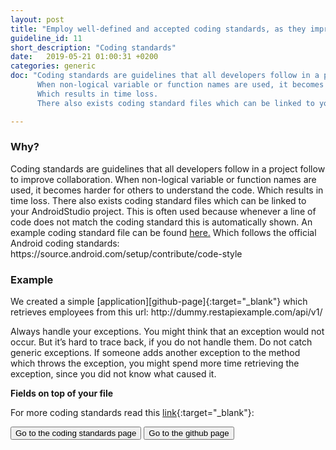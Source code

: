 ```yaml
---
layout: post
title: "Employ well-defined and accepted coding standards, as they improve both code understandability and maintainability."
guideline_id: 11
short_description: "Coding standards"
date:   2019-05-21 01:00:31 +0200
categories: generic
doc: "Coding standards are guidelines that all developers follow in a project follow to improve collaboration.
      When non-logical variable or function names are used, it becomes harder for others to understand the code. 
      Which results in time loss.
      There also exists coding standard files which can be linked to your AndroidStudio project. "

---
```

<h3>Why?</h3>
Coding standards are guidelines that all developers follow in a project follow to improve collaboration.
When non-logical variable or function names are used, it becomes harder for others to understand the code. 
Which results in time loss.
There also exists coding standard files which can be linked to your AndroidStudio project. 
This is often used because whenever a line of code does not match the coding standard this is automatically shown.
An example coding standard file can be found <a href="https://github.com/ustwo/android-coding-standards">here.</a>
Which follows the official Android coding standards: https://source.android.com/setup/contribute/code-style

<h3>Example</h3>
We created a simple [application][github-page]{:target="_blank"} which retrieves employees from this url: http://dummy.restapiexample.com/api/v1/

<script src="https://gist.github.com/Geertdepont/19218a422cf9fb53e02b280dcc405b7e.js"></script>

Always handle your exceptions. You might think that an exception would not occur. But it’s 
hard to trace back, if you do not handle them.
Do not catch generic exceptions. If someone adds another exception to the method which throws the exception, you might 
spend more time retrieving the exception, since you did not know what caused it.

<b>Fields on top of your file</b>
<script src="https://gist.github.com/Geertdepont/7d81c4202d16157d0bd7d0c5a90d4f5d.js"></script>

For more coding standards read this [link][coding-standards]{:target="_blank"}:

<a href="https://source.android.com/setup/contribute/code-style" target="_blank"><button type="button" class="btn btn-primary btn-icon-right">Go to the coding standards page</button></a>
<a href="https://github.com/Geertdepont/bachelor_thesis/tree/master/Bossapplication" target="_blank"><button type="button" class="btn btn-primary btn-icon-right">Go to the github page</button></a>

[github-page]: https://github.com/Geertdepont/bachelor_thesis/tree/master/Bossapplication
[coding-standards]: https://source.android.com/setup/contribute/code-style